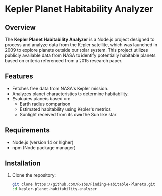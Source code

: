 # Kepler Planet Habitability Analyzer

## Overview

The **Kepler Planet Habitability Analyzer** is a Node.js project designed to process and analyze data from the Kepler satellite, which was launched in 2009 to explore planets outside our solar system. This project utilizes publicly available data from NASA to identify potentially habitable planets based on criteria referenced from a 2015 research paper.

## Features

- Fetches free data from NASA's Kepler mission.
- Analyzes planet characteristics to determine habitability.
- Evaluates planets based on:
  - Earth radius comparison
  - Estimated habitability using Kepler's metrics
  - Sunlight received from its own the Sun like star

## Requirements

- Node.js (version 14 or higher)
- npm (Node package manager)

## Installation

1. Clone the repository:

   ```bash
   git clone https://github.com/R-sbs/Finding-Habitable-Planets.git
   cd kepler-planet-habitability-analyzer
